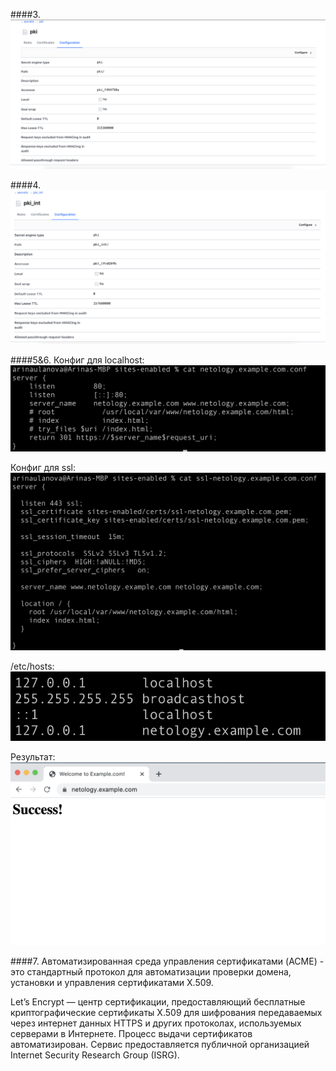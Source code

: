 ####3. 
![image info](images/security/pki.png)

####4. 
![image info](images/security/pki_int.png)

####5&6.
Конфиг для localhost:
![image info](images/security/conf.png)

Конфиг для ssl:
![image info](images/security/ssl_conf.png)

/etc/hosts:
![image info](images/security/etc_hosts.png)

Результат:
![image info](images/security/result.png)

####7.
Автоматизированная среда управления сертификатами (ACME) - это стандартный протокол для автоматизации проверки домена, установки и управления сертификатами X.509. 

Let’s Encrypt — центр сертификации, предоставляющий бесплатные криптографические сертификаты X.509 для шифрования передаваемых через интернет данных HTTPS и других протоколах, используемых серверами в Интернете. Процесс выдачи сертификатов автоматизирован.
Сервис предоставляется публичной организацией Internet Security Research Group (ISRG).
